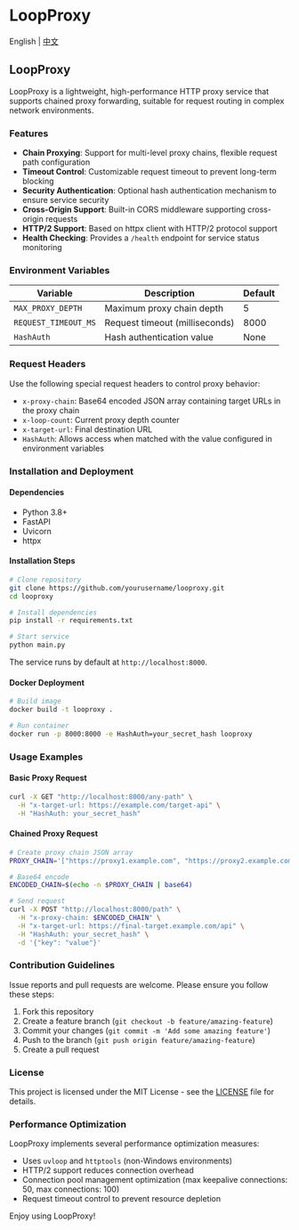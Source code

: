 # LoopProxy

English | [中文](README.md)

<a name="README_EN.md"></a>

## LoopProxy

LoopProxy is a lightweight, high-performance HTTP proxy service that supports chained proxy forwarding, suitable for request routing in complex network environments.

### Features

- **Chain Proxying**: Support for multi-level proxy chains, flexible request path configuration
- **Timeout Control**: Customizable request timeout to prevent long-term blocking
- **Security Authentication**: Optional hash authentication mechanism to ensure service security
- **Cross-Origin Support**: Built-in CORS middleware supporting cross-origin requests
- **HTTP/2 Support**: Based on httpx client with HTTP/2 protocol support
- **Health Checking**: Provides a `/health` endpoint for service status monitoring

### Environment Variables

| Variable | Description | Default |
|----------|-------------|---------|
| `MAX_PROXY_DEPTH` | Maximum proxy chain depth | 5 |
| `REQUEST_TIMEOUT_MS` | Request timeout (milliseconds) | 8000 |
| `HashAuth` | Hash authentication value | None |

### Request Headers

Use the following special request headers to control proxy behavior:

- `x-proxy-chain`: Base64 encoded JSON array containing target URLs in the proxy chain
- `x-loop-count`: Current proxy depth counter
- `x-target-url`: Final destination URL
- `HashAuth`: Allows access when matched with the value configured in environment variables

### Installation and Deployment

#### Dependencies

- Python 3.8+
- FastAPI
- Uvicorn
- httpx

#### Installation Steps

```bash
# Clone repository
git clone https://github.com/yourusername/looproxy.git
cd looproxy

# Install dependencies
pip install -r requirements.txt

# Start service
python main.py
```

The service runs by default at `http://localhost:8000`.

#### Docker Deployment

```bash
# Build image
docker build -t looproxy .

# Run container
docker run -p 8000:8000 -e HashAuth=your_secret_hash looproxy
```

### Usage Examples

#### Basic Proxy Request

```bash
curl -X GET "http://localhost:8000/any-path" \
  -H "x-target-url: https://example.com/target-api" \
  -H "HashAuth: your_secret_hash"
```

#### Chained Proxy Request

```bash
# Create proxy chain JSON array
PROXY_CHAIN='["https://proxy1.example.com", "https://proxy2.example.com"]'

# Base64 encode
ENCODED_CHAIN=$(echo -n $PROXY_CHAIN | base64)

# Send request
curl -X POST "http://localhost:8000/path" \
  -H "x-proxy-chain: $ENCODED_CHAIN" \
  -H "x-target-url: https://final-target.example.com/api" \
  -H "HashAuth: your_secret_hash" \
  -d '{"key": "value"}'
```

### Contribution Guidelines

Issue reports and pull requests are welcome. Please ensure you follow these steps:

1. Fork this repository
2. Create a feature branch (`git checkout -b feature/amazing-feature`)
3. Commit your changes (`git commit -m 'Add some amazing feature'`)
4. Push to the branch (`git push origin feature/amazing-feature`)
5. Create a pull request

### License

This project is licensed under the MIT License - see the [LICENSE](LICENSE) file for details.

### Performance Optimization

LoopProxy implements several performance optimization measures:

- Uses `uvloop` and `httptools` (non-Windows environments)
- HTTP/2 support reduces connection overhead
- Connection pool management optimization (max keepalive connections: 50, max connections: 100)
- Request timeout control to prevent resource depletion

Enjoy using LoopProxy!
